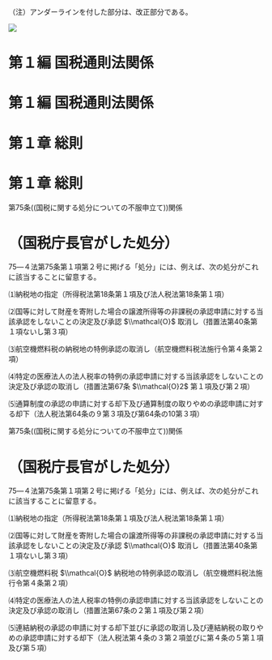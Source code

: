 （注）アンダーラインを付した部分は、改正部分である。

![](https://www.nta.go.jp/tmp/f667b5f8-a7fd-4bf3-9b9f-5228675868b0/images/5417d18a3a7a60f8522f33a4f214a96a2b7b264671ef9a7b2e8e375a5e5cd294.jpg)

# 第１編 国税通則法関係

# 第１編 国税通則法関係

# 第１章 総則

# 第１章 総則

第75条((国税に関する処分についての不服申立て))関係

# （国税庁長官がした処分）

75―４法第75条第１項第２号に掲げる「処分」には、例えば、次の処分がこれに該当することに留意する。

⑴納税地の指定（所得税法第18条第１項及び法人税法第18条第１項）

⑵国等に対して財産を寄附した場合の譲渡所得等の非課税の承認申請に対する当該承認をしないことの決定及び承認 $\\mathcal{O}$ 取消し（措置法第40条第１項ないし第３項）

⑶航空機燃料税の納税地の特例承認の取消し（航空機燃料税法施行令第４条第２項）

⑷特定の医療法人の法人税率の特例の承認申請に対する当該承認をしないことの決定及び承認の取消し（措置法第67条 $\\mathcal{O}2$ 第１項及び第２項）

⑸通算制度の承認の申請に対する却下及び通算制度の取りやめの承認申請に対する却下（法人税法第64条の９第３項及び第64条の10第３項）

第75条((国税に関する処分についての不服申立て))関係

# （国税庁長官がした処分）

75―４法第75条第１項第２号に掲げる「処分」には、例えば、次の処分がこれに該当することに留意する。

⑴納税地の指定（所得税法第18条第１項及び法人税法第18条第１項）

⑵国等に対して財産を寄附した場合の譲渡所得等の非課税の承認申請に対する当該承認をしないことの決定及び承認 $\\mathcal{O}$ 取消し（措置法第40条第１項ないし第３項）

⑶航空機燃料税 $\\mathcal{O}$ 納税地の特例承認の取消し（航空機燃料税法施行令第４条第２項）

⑷特定の医療法人の法人税率の特例の承認申請に対する当該承認をしないことの決定及び承認の取消し（措置法第67条の２第１項及び第２項）

⑸連結納税の承認の申請に対する却下並びに承認の取消し及び連結納税の取りやめの承認申請に対する却下（法人税法第４条の３第２項並びに第４条の５第１項及び第５項）